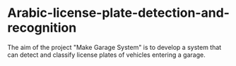 # Arabic-license-plate-detection-and-recognition
The aim of the project "Make Garage System" is to develop a system that can detect and classify license plates of vehicles entering a garage.
